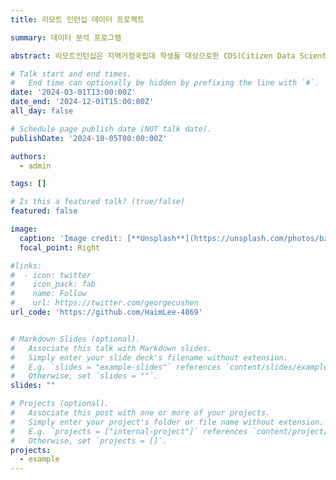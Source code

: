 ```yaml
---
title: 리모트 인턴십 데이터 프로젝트

summary: 데이터 분석 프로그램

abstract: 리모트인턴십은 지역거점국립대 학생들 대상으로한 CDS(Citizen Data Scientist) 양성이 목적인 프로그램입니다. 학습 및 평가 과정을 거쳐서 선발된 학생들에게는 관련 직무 경험을 쌓을 수 있도록 멘토링 기반의 프로젝트를 진행합니다. 리모트 인턴십을 통해 데이터 분석을 배웠고, 현재 '식품 사막화'를 주제로 팀 프로젝트를 진행하고 있습니다.  

# Talk start and end times.
#   End time can optionally be hidden by prefixing the line with `#`.
date: '2024-03-01T13:00:00Z'
date_end: '2024-12-01T15:00:00Z'
all_day: false

# Schedule page publish date (NOT talk date).
publishDate: '2024-10-05T00:00:00Z'

authors:
  - admin

tags: []

# Is this a featured talk? (true/false)
featured: false

image:
  caption: 'Image credit: [**Unsplash**](https://unsplash.com/photos/bzdhc5b3Bxs)'
  focal_point: Right

#links:
#  - icon: twitter
#    icon_pack: fab
#    name: Follow
#    url: https://twitter.com/georgecushen
url_code: 'https://github.com/HaimLee-4869'


# Markdown Slides (optional).
#   Associate this talk with Markdown slides.
#   Simply enter your slide deck's filename without extension.
#   E.g. `slides = "example-slides"` references `content/slides/example-slides.md`.
#   Otherwise, set `slides = ""`.
slides: ""

# Projects (optional).
#   Associate this post with one or more of your projects.
#   Simply enter your project's folder or file name without extension.
#   E.g. `projects = ["internal-project"]` references `content/project/deep-learning/index.md`.
#   Otherwise, set `projects = []`.
projects:
  - example
---
```

